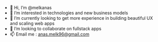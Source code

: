- 👋 Hi, I’m @melkanas
- 👀 I’m interested in technologies and new business models 
- 🌱 I’m currently looking to get more experience in building beautiful UX and scaling web apps 
- 💞️ I’m looking to collaborate on fullstack apps
- 📫 Email me : anas.melk96@gmail.com

<!---
melkanas/melkanas is a ✨ special ✨ repository because its `README.md` (this file) appears on your GitHub profile.
You can click the Preview link to take a look at your changes.
--->
